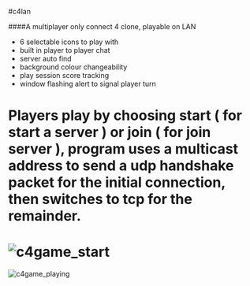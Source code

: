 #c4lan


####A multiplayer only connect 4 clone, playable on LAN

* 6 selectable icons to play with
* built in player to player chat
* server auto find
* background colour changeability
* play session score tracking
* window flashing alert to signal player turn

Players play by choosing start ( for start a server ) or join ( for join server ), program uses a multicast address to send a udp handshake packet for the initial connection, then switches to tcp for the remainder.
=
![c4game_start](https://cloud.githubusercontent.com/assets/6975806/4513767/519c2a18-4b53-11e4-9d4d-72d2e5ddba55.png)
=
![c4game_playing](https://cloud.githubusercontent.com/assets/6975806/4513766/519b2352-4b53-11e4-9ee7-280004f45bbd.png)

